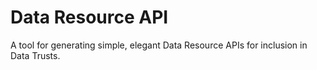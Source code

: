 # Data Resource API

A tool for generating simple, elegant Data Resource APIs for inclusion in Data Trusts.